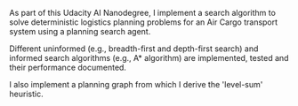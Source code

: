As part of this Udacity AI Nanodegree, I implement a search algorithm to solve deterministic logistics planning problems for an Air Cargo transport system using a planning search agent.

Different uninformed (e.g., breadth-first and depth-first search) and informed search algorithms (e.g., A* algorithm) are implemented, tested and their performance documented.

I also implement a planning graph from which I derive the 'level-sum' heuristic. 
